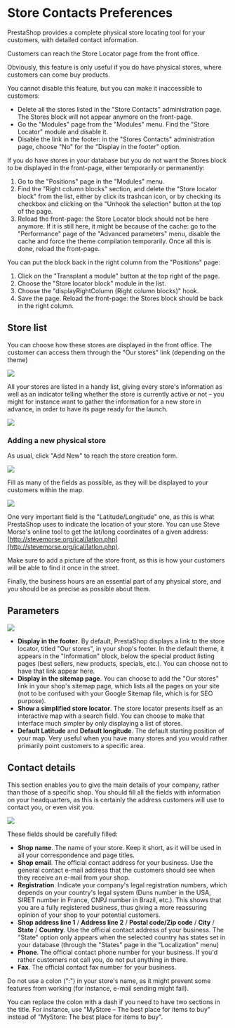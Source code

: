 # Store Contacts Preferences

PrestaShop provides a complete physical store locating tool for your customers, with detailed contact information.

Customers can reach the Store Locator page from the front office.

Obviously, this feature is only useful if you do have physical stores, where customers can come buy products.

You cannot disable this feature, but you can make it inaccessible to customers:

* Delete all the stores listed in the "Store Contacts" administration page. The Stores block will not appear anymore on the front-page.
* Go the "Modules" page from the "Modules" menu. Find the "Store Locator" module and disable it.
* Disable the link in the footer: in the "Stores Contacts" administration page, choose "No" for the "Display in the footer" option.

If you do have stores in your database but you do not want the Stores block to be displayed in the front-page, either temporarily or permanently:

1. Go to the "Positions" page in the "Modules" menu.
2. Find the "Right column blocks" section, and delete the "Store locator block" from the list, either by click its trashcan icon, or by checking its checkbox and clicking on the "Unhook the selection" button at the top of the page.
3. Reload the front-page: the Store Locator block should not be here anymore. If it is still here, it might be because of the cache: go to the "Performance" page of the "Advanced parameters" menu, disable the cache and force the theme compilation temporarily. Once all this is done, reload the front-page.

You can put the block back in the right column from the "Positions" page:

1. Click on the "Transplant a module" button at the top right of the page.
2. Choose the "Store locator block" module in the list.
3. Choose the "displayRightColumn (Right column blocks)" hook.
4. Save the page. Reload the front-page: the Stores block should be back in the right column.

## Store list <a href="#storecontactspreferences-storelist" id="storecontactspreferences-storelist"></a>

You can choose how these stores are displayed in the front office. The customer can access them through the "Our stores" link (depending on the theme)

![](<../../../.gitbook/assets/23789812 (1).png>)

All your stores are listed in a handy list, giving every store's information as well as an indicator telling whether the store is currently active or not – you might for instance want to gather the information for a new store in advance, in order to have its page ready for the launch.

![](../../../.gitbook/assets/45580496.png)

### Adding a new physical store <a href="#storecontactspreferences-addinganewphysicalstore" id="storecontactspreferences-addinganewphysicalstore"></a>

As usual, click "Add New" to reach the store creation form.

![](../../../.gitbook/assets/45580497.png)

Fill as many of the fields as possible, as they will be displayed to your customers within the map.

![](../../../.gitbook/assets/45580498.png)

One very important field is the "Latitude/Longitude" one, as this is what PrestaShop uses to indicate the location of your store. You can use Steve Morse's online tool to get the lat/long coordinates of a given address: [http://stevemorse.org/jcal/latlon.php](http://stevemorse.org/jcal/latlon.php).

Make sure to add a picture of the store front, as this is how your customers will be able to find it once in the street.

Finally, the business hours are an essential part of any physical store, and you should be as precise as possible about them.

## Parameters <a href="#storecontactspreferences-parameters" id="storecontactspreferences-parameters"></a>

![](../../../.gitbook/assets/45580499.png)

* **Display in the footer**. By default, PrestaShop displays a link to the store locator, titled "Our stores", in your shop's footer. In the default theme, it appears in the "Information" block, below the special product listing pages (best sellers, new products, specials, etc.). You can choose not to have that link appear here.
* **Display in the sitemap page**. You can choose to add the "Our stores" link in your shop's sitemap page, which lists all the pages on your site (not to be confused with your Google Sitemap file, which is for SEO purpose).
* **Show a simplified store locator**. The store locator presents itself as an interactive map with a search field. You can choose to make that interface much simpler by only displaying a list of stores.
* **Default Latitude** and **Default longitude**. The default starting position of your map. Very useful when you have many stores and you would rather primarily point customers to a specific area.

## Contact details <a href="#storecontactspreferences-contactdetails" id="storecontactspreferences-contactdetails"></a>

This section enables you to give the main details of your company, rather than those of a specific shop. You should fill all the fields with information on your headquarters, as this is certainly the address customers will use to contact you, or even visit you.

![](../../../.gitbook/assets/45580500.png)

These fields should be carefully filled:

* **Shop name**. The name of your store. Keep it short, as it will be used in all your correspondence and page titles.
* **Shop email**. The official contact address for your business. Use the general contact e-mail address that the customers should see when they receive an e-mail from your shop.
* **Registration**. Indicate your company's legal registration numbers, which depends on your country's legal system (Duns number in the USA, SIRET number in France, CNPJ number in Brazil, etc.). This shows that you are a fully registered business, thus giving a more reassuring opinion of your shop to your potential customers.
* **Shop address line 1** / **Address line 2** / **Postal code/Zip code** / **City** / **State** / **Country**. Use the official contact address of your business. The "State" option only appears when the selected country has states set in your database (through the "States" page in the "Localization" menu)
* **Phone**. The official contact phone number for your business. If you'd rather customers not call you, do not put anything in there.
* **Fax**. The official contact fax number for your business.

Do not use a colon (":") in your store's name, as it might prevent some features from working (for instance, e-mail sending might fail).

You can replace the colon with a dash if you need to have two sections in the title. For instance, use "MyStore – The best place for items to buy" instead of "MyStore: The best place for items to buy".

